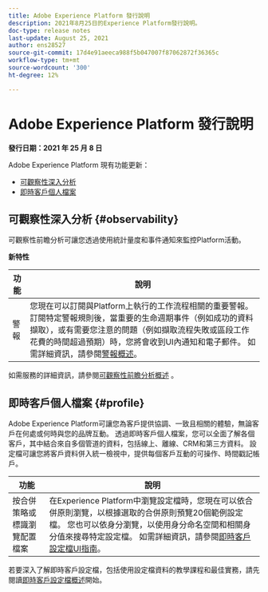 ```yaml
---
title: Adobe Experience Platform 發行說明
description: 2021年8月25日的Experience Platform發行說明。
doc-type: release notes
last-update: August 25, 2021
author: ens28527
source-git-commit: 17d4e91aeeca988f5b047007f87062872f36365c
workflow-type: tm+mt
source-wordcount: '300'
ht-degree: 12%

---
```



# Adobe Experience Platform 發行說明

**發行日期：2021 年 25 月 8 日**

Adobe Experience Platform 現有功能更新：

- [可觀察性深入分析](#observability)
- [即時客戶個人檔案](#profile)

## 可觀察性深入分析 {#observability}

可觀察性前瞻分析可讓您透過使用統計量度和事件通知來監控Platform活動。

**新特性**

| 功能 | 說明 |
| --- | --- |
| 警報 | 您現在可以訂閱與Platform上執行的工作流程相關的重要警報。 訂閱特定警報規則後，當重要的生命週期事件（例如成功的資料擷取），或有需要您注意的問題（例如擷取流程失敗或區段工作花費的時間超過預期）時，您將會收到UI內通知和電子郵件。 如需詳細資訊，請參閱[警報概述](../../observability/alerts/overview.md)。 |

如需服務的詳細資訊，請參閱[可觀察性前瞻分析概述](../../observability/home.md) 。

## 即時客戶個人檔案 {#profile}

Adobe Experience Platform可讓您為客戶提供協調、一致且相關的體驗，無論客戶在何處或何時與您的品牌互動。 透過即時客戶個人檔案，您可以全面了解各個客戶，其中結合來自多個管道的資料，包括線上、離線、CRM和第三方資料。 設定檔可讓您將客戶資料併入統一檢視中，提供每個客戶互動的可操作、時間戳記帳戶。

| 功能 | 說明 |
| ------- | ----------- |
| 按合併策略或標識瀏覽配置檔案 | 在Experience Platform中瀏覽設定檔時，您現在可以依合併原則瀏覽，以根據選取的合併原則預覽20個範例設定檔。 您也可以依身分瀏覽，以使用身分命名空間和相關身分值來搜尋特定設定檔。 如需詳細資訊，請參閱[即時客戶設定檔UI指南](../../profile/ui/user-guide.md)。 |

若要深入了解即時客戶設定檔，包括使用設定檔資料的教學課程和最佳實務，請先閱讀[即時客戶設定檔概述](../../profile/home.md)開始。
